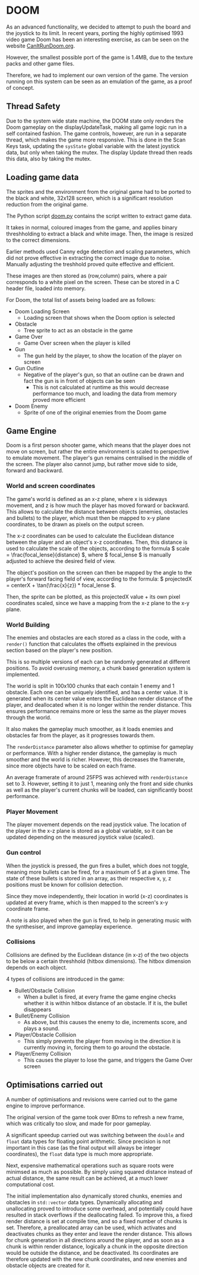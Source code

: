 # DOOM

As an advanced functionality, we decided to attempt to push the board and the joystick to its limit. In recent years, porting the highly optimised 1993 video game Doom has been an interesting exercise, as can be seen on the website [CanItRunDoom.org](https://canitrundoom.org/).

However, the smallest possible port of the game is 1.4MB, due to the texture packs and other game files. 

Therefore, we had to implement our own version of the game. The version running on this system can be seen as an emulation of the game, as a proof of concept.

## Thread Safety
Due to the system wide state machine, the DOOM state only renders the Doom gameplay on the displayUpdateTask, making all game logic run in a self contained fashion. The game controls, however, are run in a separate thread, which makes the game more responsive. This is done in the Scan Keys task, updating the ```sysState``` global variable with the latest joystick data, but only when taking the mutex. The display Update thread then reads this data, also by taking the mutex. 

## Loading game data
The sprites and the environment from the original game had to be ported to the black and white, 32x128 screen, which is a significant resolution reduction from the original game. 

The Python script [doom.py](doom/doom.py) contains the script written to extract game data. 

It takes in normal, coloured images from the game, and applies binary threshholding to extract a black and white image. Then, the image is resized to the correct dimensions. 

Earlier methods used Canny edge detection and scaling parameters, which did not prove effective in extracting the correct image due to noise. Manually adjusting the treshhold proved quite effective and efficient.

These images are then stored as (row,column) pairs, where a pair corresponds to a white pixel on the screen. These can be stored in a C header file, loaded into memory. 

For Doom, the total list of assets being loaded are as follows:
- Doom Loading Screen
    - Loading screen that shows when the Doom option is selected
- Obstacle
    - Tree sprite to act as an obstacle in the game
- Game Over
    - Game Over screen when the player is killed
- Gun
    - The gun held by the player, to show the location of the player on screen
- Gun Outline
    - Negative of the player's gun, so that an outline can be drawn and fact the gun is in front of objects can be seen
        - This is not calculated at runtime as this would decrease performance too much, and loading the data from memory proved more efficient
- Doom Enemy
    - Sprite of one of the original enemies from the Doom game

## Game Engine
Doom is a first person shooter game, which means that the player does not move on screen, but rather the entire environment is scaled to perspective to emulate movement. The player's gun remains centralised in the middle of the screen. The player also cannot jump, but rather move side to side, forward and backward.

### World and screen coordinates
The game's world is defined as an x-z plane, where x is sideways movement, and z is how much the player has moved forward or backward. This allows to calculate the distance between objects (enemies, obstacles and bullets) to the player, which must then be mapped to x-y plane coordinates, to be drawn as pixels on the output screen. 

The x-z coordinates can be used to calculate the Euclidean distance between the player and an object's x-z coordinates. Then, this distance is used to calculate the scale of the objects, according to the formula $ scale = \frac{focal\_lense}{distance} $, where $ focal\_lense $ is manually adjusted to achieve the desired field of view. 

The object's position on the screen can then be mapped by the angle to the player's forward facing field of view, according to the formula: $ projectedX = centerX + \tan(\frac{x}{z}) * focal\_lense $.

Then, the sprite can be plotted, as this projectedX value + its own pixel coordinates scaled, since we have a mapping from the x-z plane to the x-y plane.


### World Building
The enemies and obstacles are each stored as a class in the code, with a ```render()``` function that calculates the offsets explained in the previous section based on the player's new position.

This is so multiple versions of each can be randomly generated at different positions. To avoid overusing memory, a chunk based generation system is implemented.

The world is split in 100x100 chunks that each contain 1 enemy and 1 obstacle. Each one can be uniquely identified, and has a center value. It is generated when its center value enters the Euclidean render distance of the player, and deallocated when it is no longer within the render distance. This ensures performance remains more or less the same as the player moves through the world.

It also makes the gameplay much smoother, as it loads enemies and obstacles far from the player, as it progresses towards them. 

The ```renderDistance``` parameter also allows whether to optimise for gameplay or performance. With a higher render distance, the gameplay is much smoother and the world is richer. However, this decreases the framerate, since more objects have to be scaled on each frame.

An average framerate of around 25FPS was achieved with ```renderDistance``` set to 3. However, setting it to just 1, meaning only the front and side chunks as well as the player's current chunks will be loaded, can significantly boost performance.

### Player Movement
The player movement depends on the read joystick value. The location of the player in the x-z plane is stored as a global variable, so it can be updated depending on the measured joystick value (scaled).

### Gun control
When the joystick is pressed, the gun fires a bullet, which does not toggle, meaning more bullets can be fired, for a maximum of 5 at a given time. The state of these bullets is stored in an array, as their respective x, y, z positions must be known for collision detection. 

Since they move independently, their location in world (x-z) coordinates is updated at every frame, which is then mapped to the screen's x-y coordinate frame.

A note is also played when the gun is fired, to help in generating music with the synthesiser, and improve gameplay experience.

### Collisions
Collisions are defined by the Euclidean distance (in x-z) of the two objects to be below a certain threshhold (hitbox dimensions). The hitbox dimension depends on each object. 

4 types of collisions are introduced in the game:
- Bullet/Obstacle Collision
    - When a bullet is fired, at every frame the game engine checks whether it is within hitbox distance of an obstacle. If it is, the bullet disappears
- Bullet/Enemy Collision
    - As above, but this causes the enemy to die, increments score, and plays a sound.
- Player/Obstacle Collision
    - This simply prevents the player from moving in the direction it is currently moving in, forcing them to go around the obstacle.
- Player/Enemy Collision
    - This causes the player to lose the game, and triggers the Game Over screen

## Optimisations carried out
A number of optimisations and revisions were carried out to the game engine to improve performance. 

The original version of the game took over 80ms to refresh a new frame, which was critically too slow, and made for poor gameplay.

A significant speedup carried out was switching between the ```double``` and ```float``` data types for floating point arithmetic. Since precision is not important in this case (as the final output will always be integer coordinates), the ```float``` data type is much more appropriate.

Next, expensive mathematical operations such as square roots were minimsed as much as possible. By simply using squared distance instead of actual distance, the same result can be achieved, at a much lower computational cost. 

The initial implementation also dynamically stored chunks, enemies and obstacles in ```std::vector``` data types. Dynamically allocating and unallocating proved to introduce some overhead, and potentially could have resulted in stack overflows if the deallocating failed. To improve this, a fixed render distance is set at compile time, and so a fixed number of chunks is set. Therefore, a preallocated array can be used, which activates and deactivates chunks as they enter and leave the render distance. This allows for chunk generation in all directions around the player, and as soon as a chunk is within render distance, logically a chunk in the opposite direction would be outside the distance, and be deactivated. Its coordinates are therefore updated with the new chunk coordinates, and new enemies and obstacle objects are created for it.